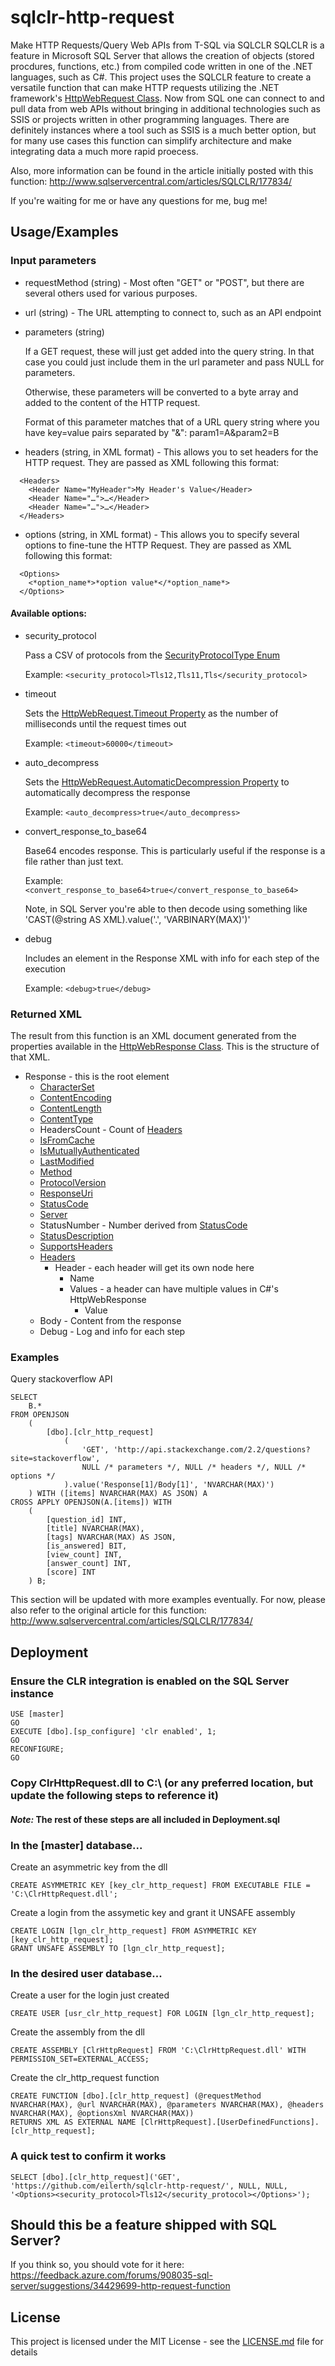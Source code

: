 # sqlclr-http-request

Make HTTP Requests/Query Web APIs from T-SQL via SQLCLR
SQLCLR is a feature in Microsoft SQL Server that allows the creation of objects (stored procdures, functions, etc.) from compiled code written in one of the .NET languages, such as C#. This project uses the SQLCLR feature to create a versatile function that can make HTTP requests utilizing the .NET framework's [HttpWebRequest Class](https://docs.microsoft.com/en-us/dotnet/api/system.net.httpwebrequest). Now from SQL one can connect to and pull data from web APIs without bringing in additional technologies such as SSIS or projects written in other programming languages. There are definitely instances where a tool such as SSIS is a much better option, but for many use cases this function can simplify architecture and make integrating data a much more rapid proecess.

Also, more information can be found in the article initially posted with this function:
http://www.sqlservercentral.com/articles/SQLCLR/177834/

If you're waiting for me or have any questions for me, bug me!

## Usage/Examples

### Input parameters

- requestMethod (string) - Most often "GET" or "POST", but there are several others used for various purposes.

- url (string) - The URL attempting to connect to, such as an API endpoint

- parameters (string)

  If a GET request, these will just get added into the query string. In that case you could just include them in the url parameter and pass NULL for parameters.
  
  Otherwise, these parameters will be converted to a byte array and added to the content of the HTTP request.
  
  Format of this parameter matches that of a URL query string where you have key=value pairs separated by "&":
        param1=A&param2=B

- headers (string, in XML format) - This allows you to set headers for the HTTP request. They are passed as XML following this format:
```
  <Headers>
    <Header Name="MyHeader">My Header's Value</Header>
    <Header Name="…">…</Header>
    <Header Name="…">…</Header>
  </Headers>
```

- options (string, in XML format) - This allows you to specify several options to fine-tune the HTTP Request. They are passed as XML following this format:
```
  <Options>
    <*option_name*>*option value*</*option_name*>
  </Options>
```

#### Available options:
- security_protocol

  Pass a CSV of protocols from the [SecurityProtocolType Enum](https://docs.microsoft.com/en-us/dotnet/api/system.net.securityprotocoltype)
      
  Example: `<security_protocol>Tls12,Tls11,Tls</security_protocol>`
        
- timeout

  Sets the [HttpWebRequest.Timeout Property](https://docs.microsoft.com/en-us/dotnet/api/system.net.httpwebrequest.timeout) as the number of milliseconds until the request times out
  
  Example: `<timeout>60000</timeout>`
  
- auto_decompress

  Sets the [HttpWebRequest.AutomaticDecompression Property](https://docs.microsoft.com/en-us/dotnet/api/system.net.httpwebrequest.automaticdecompression) to automatically decompress the response

  Example: `<auto_decompress>true</auto_decompress>`

- convert_response_to_base64

  Base64 encodes response. This is particularly useful if the response is a file rather than just text.

  Example: `<convert_response_to_base64>true</convert_response_to_base64>`
  
  Note, in SQL Server you're able to then decode using something like 'CAST(@string AS XML).value(\'.\', \'VARBINARY(MAX)\')'
  
- debug
  
  Includes an element in the Response XML with info for each step of the execution
  
  Example: `<debug>true</debug>`

### Returned XML

The result from this function is an XML document generated from the properties available in the [HttpWebResponse Class](https://docs.microsoft.com/en-us/dotnet/api/system.net.httpwebresponse). This is the structure of that XML.

- Response - this is the root element
  - [CharacterSet](https://docs.microsoft.com/en-us/dotnet/api/system.net.httpwebresponse.CharacterSet)
  - [ContentEncoding](https://docs.microsoft.com/en-us/dotnet/api/system.net.httpwebresponse.ContentEncoding)
  - [ContentLength](https://docs.microsoft.com/en-us/dotnet/api/system.net.httpwebresponse.ContentLength)
  - [ContentType](https://docs.microsoft.com/en-us/dotnet/api/system.net.httpwebresponse.ContentType)
  - HeadersCount - Count of [Headers](https://docs.microsoft.com/en-us/dotnet/api/system.net.httpwebresponse.Headers)
  - [IsFromCache](https://docs.microsoft.com/en-us/dotnet/api/system.net.webresponse.isfromcache)
  - [IsMutuallyAuthenticated](https://docs.microsoft.com/en-us/dotnet/api/system.net.httpwebresponse.IsMutuallyAuthenticated)
  - [LastModified](https://docs.microsoft.com/en-us/dotnet/api/system.net.httpwebresponse.LastModified)
  - [Method](https://docs.microsoft.com/en-us/dotnet/api/system.net.httpwebresponse.Method)
  - [ProtocolVersion](https://docs.microsoft.com/en-us/dotnet/api/system.net.httpwebresponse.ProtocolVersion)
  - [ResponseUri](https://docs.microsoft.com/en-us/dotnet/api/system.net.httpwebresponse.ResponseUri)
  - [StatusCode](https://docs.microsoft.com/en-us/dotnet/api/system.net.httpwebresponse.StatusCode)
  - [Server](https://docs.microsoft.com/en-us/dotnet/api/system.net.httpwebresponse.Server)
  - StatusNumber - Number derived from [StatusCode](https://docs.microsoft.com/en-us/dotnet/api/system.net.httpwebresponse.StatusCode)
  - [StatusDescription](https://docs.microsoft.com/en-us/dotnet/api/system.net.httpwebresponse.StatusDescription)
  - [SupportsHeaders](https://docs.microsoft.com/en-us/dotnet/api/system.net.httpwebresponse.SupportsHeaders)
  - [Headers](https://docs.microsoft.com/en-us/dotnet/api/system.net.httpwebresponse.Headers)
    * Header - each header will get its own node here
      - Name
      - Values - a header can have multiple values in C#'s HttpWebResponse
        - Value
  - Body - Content from the response
  - Debug - Log and info for each step

### Examples

Query stackoverflow API
```
SELECT 
    B.*
FROM OPENJSON
    (
        [dbo].[clr_http_request]
            (
                'GET', 'http://api.stackexchange.com/2.2/questions?site=stackoverflow', 
                NULL /* parameters */, NULL /* headers */, NULL /* options */
            ).value('Response[1]/Body[1]', 'NVARCHAR(MAX)')
    ) WITH ([items] NVARCHAR(MAX) AS JSON) A
CROSS APPLY OPENJSON(A.[items]) WITH 
    (
        [question_id] INT,
        [title] NVARCHAR(MAX),
        [tags] NVARCHAR(MAX) AS JSON,
        [is_answered] BIT,
        [view_count] INT,
        [answer_count] INT,
        [score] INT
    ) B;
```

This section will be updated with more examples eventually. For now, please also refer to the original article for this function: http://www.sqlservercentral.com/articles/SQLCLR/177834/

## Deployment

### Ensure the CLR integration is enabled on the SQL Server instance
```
USE [master]
GO
EXECUTE [dbo].[sp_configure] 'clr enabled', 1;
GO
RECONFIGURE;
GO
```

### Copy ClrHttpRequest.dll to C:\ (or any preferred location, but update the following steps to reference it)

#### *Note:* The rest of these steps are all included in Deployment.sql

### In the [master] database...

Create an asymmetric key from the dll
```
CREATE ASYMMETRIC KEY [key_clr_http_request] FROM EXECUTABLE FILE = 'C:\ClrHttpRequest.dll';
```

Create a login from the assymetic key and grant it UNSAFE assembly
```
CREATE LOGIN [lgn_clr_http_request] FROM ASYMMETRIC KEY [key_clr_http_request];
GRANT UNSAFE ASSEMBLY TO [lgn_clr_http_request];
```

### In the desired user database...
Create a user for the login just created
```
CREATE USER [usr_clr_http_request] FOR LOGIN [lgn_clr_http_request];
```

Create the assembly from the dll
```
CREATE ASSEMBLY [ClrHttpRequest] FROM 'C:\ClrHttpRequest.dll' WITH PERMISSION_SET=EXTERNAL_ACCESS;
```

Create the clr_http_request function
```
CREATE FUNCTION [dbo].[clr_http_request] (@requestMethod NVARCHAR(MAX), @url NVARCHAR(MAX), @parameters NVARCHAR(MAX), @headers NVARCHAR(MAX), @optionsXml NVARCHAR(MAX))
RETURNS XML AS EXTERNAL NAME [ClrHttpRequest].[UserDefinedFunctions].[clr_http_request];
```

### A quick test to confirm it works
```
SELECT [dbo].[clr_http_request]('GET', 'https://github.com/eilerth/sqlclr-http-request/', NULL, NULL, '<Options><security_protocol>Tls12</security_protocol></Options>');
```

## Should this be a feature shipped with SQL Server?

If you think so, you should vote for it here: https://feedback.azure.com/forums/908035-sql-server/suggestions/34429699-http-request-function

## License

This project is licensed under the MIT License - see the [LICENSE.md](LICENSE.md) file for details
